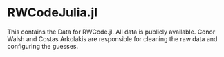 ﻿# RWCodeJulia.jl
This contains the Data for RWCode.jl. All data is publicly available. Conor Walsh and Costas Arkolakis are responsible for cleaning the raw data and configuring the guesses.
